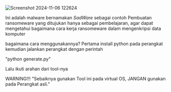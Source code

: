 ![Screenshot 2024-11-06 122624](https://github.com/user-attachments/assets/cfeedc61-06cb-4ca4-9de8-b7d49755a61f)

Ini adalah malware bernamakan *SadWare* sebagai contoh Pembuatan ransomeware yang ditujukan hanya sebagai pembelajaran, agar dapat mengetahui bagaimana cara kerja ransomeware dalam mengenkripsi data komputer

bagaimana cara menggunakannya? Pertama install python pada perangkat kemudian jalankan perangkat dengan perintah

"python generate.py"

Lalu ikuti arahan dari tool-nya

WARNING!!! "Sebaiknya gunakan Tool ini pada virtual OS, JANGAN gunakan pada Perangkat asli."
